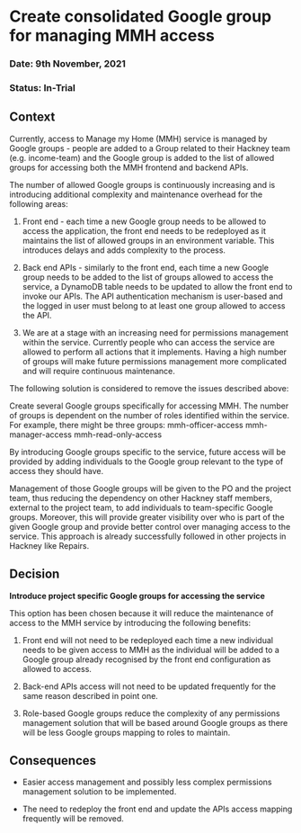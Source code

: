 # Create consolidated Google group for managing MMH access

### **Date:** 9th November, 2021

### **Status:**  In-Trial

## **Context**

Currently, access to Manage my Home (MMH) service is managed by Google groups - people are added to a Group related to their Hackney team (e.g. income-team) and the Google group is added to the list of allowed groups for accessing both the MMH frontend and backend APIs.

The number of allowed Google groups is continuously increasing and is introducing additional complexity and maintenance overhead for the following areas:

1. Front end - each time a new Google group needs to be allowed to access the application, the front end needs to be redeployed as it maintains the list of allowed groups in an environment variable. This introduces delays and adds complexity to the process.

2. Back end APIs - similarly to the front end, each time a new Google group needs to be added to the list of groups allowed to access the service, a DynamoDB table needs to be updated to allow the front end to invoke our APIs. The API authentication mechanism is user-based and the logged in user must belong to at least one group allowed to access the API.

3. We are at a stage with an increasing need for permissions management within the service. Currently people who can access the service are allowed to perform all actions that it implements. Having a high number of groups will make future permissions management more complicated and will require continuous maintenance.

The following solution is considered to remove the issues described above:

Create several Google groups specifically for accessing MMH. The number of groups is dependent on the number of roles identified within the service. For example, there might be three groups:
mmh-officer-access
mmh-manager-access
mmh-read-only-access

By introducing Google groups specific to the service, future access will be provided by adding individuals to the Google group relevant to the type of access they should have. 

Management of those Google groups will be given to the PO and the project team, thus reducing the dependency on other Hackney staff members, external to the project team, to add individuals to team-specific Google groups. Moreover, this will provide greater visibility over who is part of the given Google group and provide better control over managing access to the service.
This approach is already successfully followed in other projects in Hackney like Repairs.

## **Decision**

**Introduce project specific Google groups for accessing the service**

This option has been chosen because it will reduce the maintenance of access to the MMH service by introducing the following benefits:

1. Front end will not need to be redeployed each time a new individual needs to be given access to MMH as the individual will be added to a Google group already recognised by the front end configuration as allowed to access.

2. Back-end APIs access will not need to be updated frequently for the same reason described in point one.

3. Role-based Google groups reduce the complexity of any permissions management solution that will be based around Google groups as there will be less Google groups mapping to roles to maintain. 

## **Consequences**

- Easier access management and possibly less complex permissions management solution to be implemented.

- The need to redeploy the front end and update the APIs access mapping frequently will be removed. 


